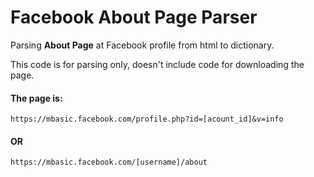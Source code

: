 # Facebook About Page Parser
Parsing **About Page** at Facebook profile from html to dictionary.

This code is for parsing only, doesn't include code for downloading the page.

#### The page is:
```
https://mbasic.facebook.com/profile.php?id=[acount_id]&v=info
```
#### OR
```
https://mbasic.facebook.com/[username]/about
```
